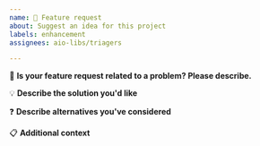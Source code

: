```yaml
---
name: 🚀 Feature request
about: Suggest an idea for this project
labels: enhancement
assignees: aio-libs/triagers

---
```


🐣 **Is your feature request related to a problem? Please describe.**
<!-- A clear and concise description of what the problem is. Ex. I'm always frustrated when [...] -->


💡 **Describe the solution you'd like**
<!-- A clear and concise description of what you want to happen. -->


❓ **Describe alternatives you've considered**
<!-- A clear and concise description of any alternative solutions or features you've considered. -->


📋 **Additional context**
<!-- Add any other context or screenshots about the feature request here. -->
